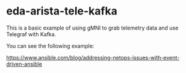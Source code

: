 # eda-arista-tele-kafka


This is a basic example of using gMNI to grab telemetry data and use Telegraf with Kafka.

You can see the following example:

https://www.ansible.com/blog/addressing-netops-issues-with-event-driven-ansible
